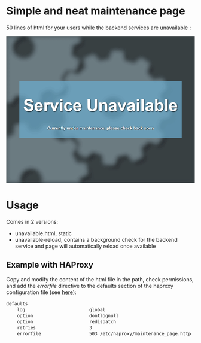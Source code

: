 # Simple and neat maintenance page
50 lines of html for your users while the backend services are unavailable :

![Service Unavailable](screenshot.png)

# Usage
Comes in 2 versions:
- unavailable.html, static
- unavailable-reload, contains a background check for the backend service and page will automatically reload once available

## Example with HAProxy
Copy and modify the content of the html file in the path, check permissions, and add the *errorfile* directive to the defaults section of the haproxy configuration file (see [here](https://www.haproxy.com/blog/the-four-essential-sections-of-an-haproxy-configuration/)):

```
defaults
    log                        global
    option                     dontlognull
    option                     redispatch
    retries                    3
    errorfile                  503 /etc/haproxy/maintenance_page.http
```
